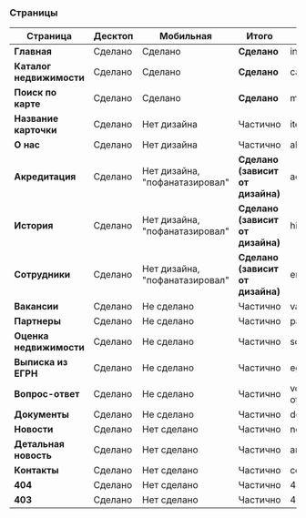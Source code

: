 ### Страницы

| Страница | Десктоп | Мобильная | Итого | Ссылка |
| ------ | ------ | ------ | ------ | ------ |
| **Главная** | Сделано | Сделано | **Сделано** | index.html |
| **Каталог недвижимости** | Сделано | Сделано | **Сделано** | catalog.html |
| **Поиск по карте** | Сделано | Сделано | **Сделано** | map.html |
| **Название карточки** | Сделано | Нет дизайна | Частично | item.html |
| **О нас** | Сделано | Нет дизайна | Частично | about.html |
| **Акредитация** | Сделано | Нет дизайна, "пофанатазировал" | **Сделано (зависит от дизайна)** | acred.html |
| **История** | Cделано | Нет дизайна, "пофанатазировал" | **Сделано (зависит от дизайна)** | history.html |
| **Сотрудники** | Cделано | Нет дизайна, "пофанатазировал" | **Сделано (зависит от дизайна)** | employees.html |
| **Вакансии** | Сделано | Не сделано | Частично | vacancies.html |
| **Партнеры** | Сделано | Не сделано | Частично | partners.html |
| **Оценка недвижимости** | Сделано | Не сделано | Частично | score.html |
| **Выписка из ЕГРН** | Сделано | Не сделано | Частично | egrn.html |
| **Вопрос-ответ** | Сделано | Не сделано | Частично | vopros-otvet.html |
| **Документы** | Сделано | Не сделано | Частично | docs.html |
| **Новости** | Сделано | Нет сделано | Частично | news.html |
| **Детальная новость** | Сделано | Нет сделано | Частично | article.html |
| **Контакты** | Сделано | Нет сделано | Частично | contacts.html |
| **404** | Сделано | Нет сделано | Частично | 404.html |
| **403** | Сделано | Нет сделано | Частично | 403.html |


